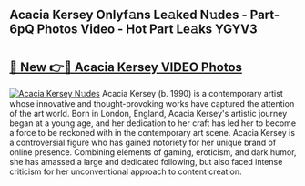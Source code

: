 ## Acacia Kersey Onlyf𝚊ns Le𝚊ked N𝚞des - Part-6pQ Photos Video - Hot Part Le𝚊ks YGYV3

# <h2><a href="http://ab4196.deff.icu/?id=Acacia+Kersey">🔗 New 👉🔴 Acacia Kersey VIDEO Photos</a></h2>

[![Acacia Kersey N𝚞des](https://i.imgur.com/rIISA9y.gif)](http://ab4196.deff.icu/?id=Acacia+Kersey)
Acacia Kersey (b. 1990) is a contemporary artist whose innovative and thought-provoking works have captured the attention of the art world. Born in London, England, Acacia Kersey's artistic journey began at a young age, and her dedication to her craft has led her to become a force to be reckoned with in the contemporary art scene. Acacia Kersey is a controversial figure who has gained notoriety for her unique brand of online presence. Combining elements of gaming, eroticism, and dark humor, she has amassed a large and dedicated following, but also faced intense criticism for her unconventional approach to content creation.

